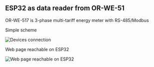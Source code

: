 ## ESP32 as data reader from OR-WE-51
OR-WE-517 is 3-phase multi-tariff energy meter with RS-485/Modbus

Simple scheme

![Devices connection](https://github.com/locog/ESP32_to_OR-WE-517/blob/main/pictures/scheme.JPG)

Web page reachable on ESP32

![Web page reachable on ESP32](https://github.com/locog/ESP32_to_OR-WE-517/blob/main/pictures/webUI.png)

